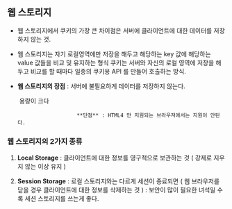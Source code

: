 ## 웹 스토리지

- 웹 스토리지에서 쿠키의 가장 큰 차이점은 서버에 클라이언트에 대한 데이터를 저장하지 않는 것. 

- 웹 스토리지는 자기 로컬영역에만 저장을 해두고 해당하는 key 값에 해당하는 value 값들을 비교 및 유지하는 형식 
  쿠키는 서버와 자신의 로컬 영역에 저장을 해두고 비교를 할 때마다 일종의 쿠키용 API 를 만들어 호출하는 방식. 

  

- **웹 스토리지의 장점** : 서버에 불필요하게 데이터를 저장하지 않는다. 

  ​									용량이 크다


   
  						 **단점** : HTML4 만 지원되는 브라우져에서는 지원이 안된다. 
  		 

### 웹 스토리지의 2가지 종류 

1. **Local Storage** 
   : 클라이언트에 대한 정보를 영구적으로 보관하는 것 ( 강제로 지우지 않는 이상 유지 ) 

   

2. **Session Storage** 
   : 로컬 스토리지와는 다르게 세션이 종료되면 ( 웹 브라우저를 닫을 경우 클라이언트에 대한 정보를 삭제하는 것 ) 
   :  보안이 많이 필요한 녀석일 수록 세션 스토리지를 쓰는게 좋다. 



